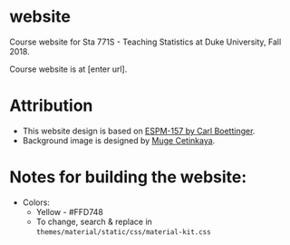 # website

Course website for Sta 771S - Teaching Statistics at Duke University, Fall 2018.

Course website is at [enter url].

# Attribution

- This website design is based on [ESPM-157 by Carl Boettinger](https://espm-157.carlboettiger.info/).
- Background image is designed by [Muge Cetinkaya](https://www.instagram.com/dotslinesandcolors/).

# Notes for building the website:

- Colors: 
  - Yellow - #FFD748
  - To change, search & replace in `themes/material/static/css/material-kit.css`
